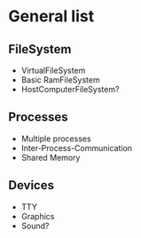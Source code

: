 General list
============

FileSystem
----------
- VirtualFileSystem
- Basic RamFileSystem
- HostComputerFileSystem?

Processes
---------
- Multiple processes
- Inter-Process-Communication
- Shared Memory

Devices
-------
- TTY
- Graphics
- Sound?
